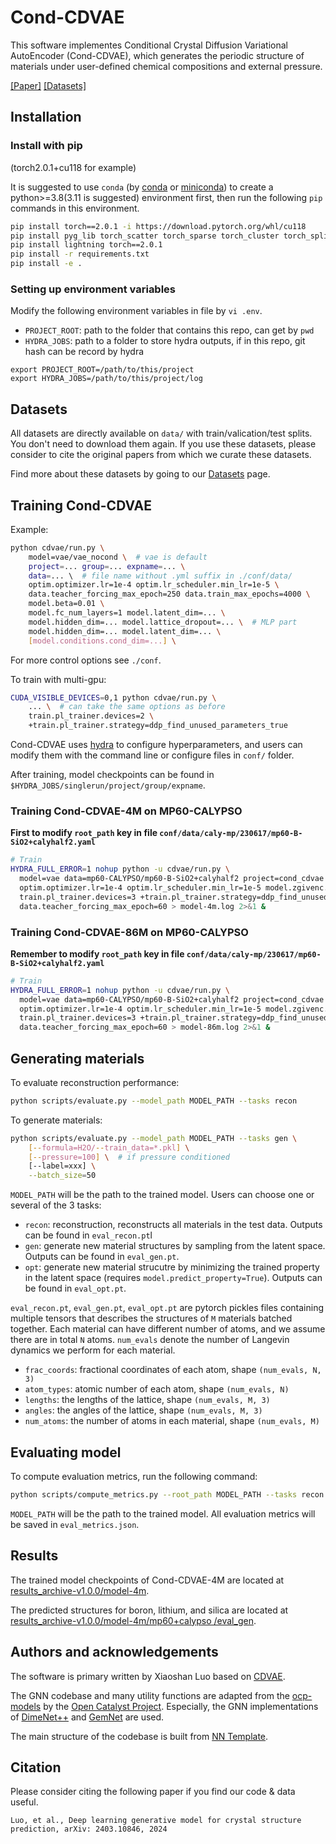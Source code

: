 # Cond-CDVAE

This software implementes Conditional Crystal Diffusion Variational AutoEncoder (Cond-CDVAE), which generates the periodic structure of materials under user-defined chemical compositions and external pressure.

[[Paper]](https://arxiv.org/abs/2403.10846) [[Datasets]](data/)

## Installation

### Install with pip

(torch2.0.1+cu118 for example)

It is suggested to use `conda` (by [conda](https://conda.io/docs/index.html) or [miniconda](https://docs.conda.io/en/latest/miniconda.html)) to create a python>=3.8(3.11 is suggested) environment first, then run the following `pip` commands in this environment.

```bash
pip install torch==2.0.1 -i https://download.pytorch.org/whl/cu118
pip install pyg_lib torch_scatter torch_sparse torch_cluster torch_spline_conv -f https://data.pyg.org/whl/torch-2.0.0+cu118.html
pip install lightning torch==2.0.1
pip install -r requirements.txt
pip install -e .
```

### Setting up environment variables

Modify the following environment variables in file by `vi .env`.

- `PROJECT_ROOT`: path to the folder that contains this repo, can get by `pwd`
- `HYDRA_JOBS`: path to a folder to store hydra outputs, if in this repo, git hash can be record by hydra

```env
export PROJECT_ROOT=/path/to/this/project
export HYDRA_JOBS=/path/to/this/project/log
```

## Datasets

All datasets are directly available on `data/` with train/valication/test splits. You don't need to download them again. If you use these datasets, please consider to cite the original papers from which we curate these datasets.

Find more about these datasets by going to our [Datasets](data/) page.

## Training Cond-CDVAE

Example:

```bash
python cdvae/run.py \
    model=vae/vae_nocond \  # vae is default
    project=... group=... expname=... \
    data=... \  # file name without .yml suffix in ./conf/data/
    optim.optimizer.lr=1e-4 optim.lr_scheduler.min_lr=1e-5 \
    data.teacher_forcing_max_epoch=250 data.train_max_epochs=4000 \
    model.beta=0.01 \
    model.fc_num_layers=1 model.latent_dim=... \
    model.hidden_dim=... model.lattice_dropout=... \  # MLP part
    model.hidden_dim=... model.latent_dim=... \
    [model.conditions.cond_dim=...] \
```

For more control options see `./conf`.

To train with multi-gpu:

```bash
CUDA_VISIBLE_DEVICES=0,1 python cdvae/run.py \
    ... \  # can take the same options as before
    train.pl_trainer.devices=2 \
    +train.pl_trainer.strategy=ddp_find_unused_parameters_true
```

Cond-CDVAE uses [hydra](https://hydra.cc) to configure hyperparameters, and users can
modify them with the command line or configure files in `conf/` folder.

After training, model checkpoints can be found in `$HYDRA_JOBS/singlerun/project/group/expname`.

### Training Cond-CDVAE-4M on MP60-CALYPSO

**First to modify `root_path` key in file `conf/data/caly-mp/230617/mp60-B-SiO2+calyhalf2.yaml`**

```bash
# Train
HYDRA_FULL_ERROR=1 nohup python -u cdvae/run.py \
  model=vae data=mp60-CALYPSO/mp60-B-SiO2+calyhalf2 project=cond_cdvae group=mp60-calypso expname=model-4m \
  optim.optimizer.lr=1e-4 optim.lr_scheduler.min_lr=1e-5 model.zgivenc.no_mlp=False model.predict_property=False model.encoder.hidden_channels=128 model.encoder.int_emb_size=128 model.encoder.out_emb_channels=128 model.latent_dim=128 model.encoder.num_blocks=4 model.decoder.num_blocks=4 model.conditions.types.pressure.n_basis=80 model.conditions.types.pressure.stop=5 \
  train.pl_trainer.devices=3 +train.pl_trainer.strategy=ddp_find_unused_parameters_true model.prec=32 \
  data.teacher_forcing_max_epoch=60 > model-4m.log 2>&1 &
```

### Training Cond-CDVAE-86M on MP60-CALYPSO

**Remember to modify `root_path` key in file `conf/data/caly-mp/230617/mp60-B-SiO2+calyhalf2.yaml`**

```bash
# Train
HYDRA_FULL_ERROR=1 nohup python -u cdvae/run.py \
  model=vae data=mp60-CALYPSO/mp60-B-SiO2+calyhalf2 project=cond_cdvae group=mp60-calypso expname=model-86m \
  optim.optimizer.lr=1e-4 optim.lr_scheduler.min_lr=1e-5 model.zgivenc.no_mlp=False model.predict_property=False model.encoder.hidden_channels=512 model.encoder.int_emb_size=256 model.encoder.out_emb_channels=512 model.latent_dim=512 model.encoder.num_blocks=6 model.decoder.hidden_dim=512 model.decoder.num_blocks=6 model.conditions.types.pressure.n_basis=80 model.conditions.types.pressure.stop=5 \
  train.pl_trainer.devices=3 +train.pl_trainer.strategy=ddp_find_unused_parameters_true model.prec=32 \
  data.teacher_forcing_max_epoch=60 > model-86m.log 2>&1 &
```

## Generating materials

To evaluate reconstruction performance:

```bash
python scripts/evaluate.py --model_path MODEL_PATH --tasks recon
```

To generate materials:

```bash
python scripts/evaluate.py --model_path MODEL_PATH --tasks gen \
    [--formula=H2O/--train_data=*.pkl] \
    [--pressure=100] \  # if pressure conditioned
    [--label=xxx] \
    --batch_size=50
```

`MODEL_PATH` will be the path to the trained model. Users can choose one or several of the 3 tasks:

- `recon`: reconstruction, reconstructs all materials in the test data. Outputs can be found in `eval_recon.pt`l
- `gen`: generate new material structures by sampling from the latent space. Outputs can be found in `eval_gen.pt`.
- `opt`: generate new material strucutre by minimizing the trained property in the latent space (requires `model.predict_property=True`). Outputs can be found in `eval_opt.pt`.

`eval_recon.pt`, `eval_gen.pt`, `eval_opt.pt` are pytorch pickles files containing multiple tensors that describes the structures of `M` materials batched together. Each material can have different number of atoms, and we assume there are in total `N` atoms. `num_evals` denote the number of Langevin dynamics we perform for each material.

- `frac_coords`: fractional coordinates of each atom, shape `(num_evals, N, 3)`
- `atom_types`: atomic number of each atom, shape `(num_evals, N)`
- `lengths`: the lengths of the lattice, shape `(num_evals, M, 3)`
- `angles`: the angles of the lattice, shape `(num_evals, M, 3)`
- `num_atoms`: the number of atoms in each material, shape `(num_evals, M)`

## Evaluating model

To compute evaluation metrics, run the following command:

```bash
python scripts/compute_metrics.py --root_path MODEL_PATH --tasks recon gen opt
```

`MODEL_PATH` will be the path to the trained model. All evaluation metrics will be saved in `eval_metrics.json`.

## Results

The trained model checkpoints of Cond-CDVAE-4M are located at [results_archive-v1.0.0/model-4m](https://github.com/ixsluo/cond-cdvae/tree/main/results_archive-v1.0.0/model-4m).

The predicted structures for boron, lithium, and silica are located at [results_archive-v1.0.0/model-4m/mp60+calypso
/eval_gen](https://github.com/ixsluo/cond-cdvae/tree/main/results_archive-v1.0.0/model-4m/mp60%2Bcalypso/eval_gen).


## Authors and acknowledgements

The software is primary written by Xiaoshan Luo based on [CDVAE](https://github.com/txie-93/cdvae).

The GNN codebase and many utility functions are adapted from the [ocp-models](https://github.com/Open-Catalyst-Project/ocp) by the [Open Catalyst Project](https://opencatalystproject.org/). Especially, the GNN implementations of [DimeNet++](https://arxiv.org/abs/2011.14115) and [GemNet](https://arxiv.org/abs/2106.08903) are used.

The main structure of the codebase is built from [NN Template](https://github.com/lucmos/nn-template).

## Citation

Please consider citing the following paper if you find our code & data useful.

```text
Luo, et al., Deep learning generative model for crystal structure prediction, arXiv: 2403.10846, 2024
```

